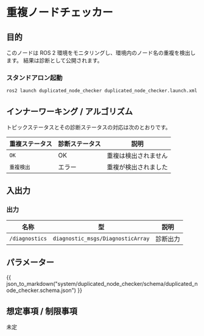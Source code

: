 # 重複ノードチェッカー

## 目的

このノードは ROS 2 環境をモニタリングし、環境内のノード名の重複を検出します。
結果は診断として公開されます。

### スタンドアロン起動

```bash
ros2 launch duplicated_node_checker duplicated_node_checker.launch.xml
```

## インナーワーキング / アルゴリズム

トピックステータスとその診断ステータスの対応は次のとおりです。

| **重複ステータス** | **診断ステータス** | **説明**             |
| ------------------ | ------------------ | -------------------- |
| `OK`               | OK                 | 重複は検出されません |
| `重複検出`         | エラー             | 重複が検出されました |

## 入出力

### 出力

| 名称           | 型                                | 説明     |
| -------------- | --------------------------------- | -------- |
| `/diagnostics` | `diagnostic_msgs/DiagnosticArray` | 診断出力 |

## パラメーター

{{ json_to_markdown("system/duplicated_node_checker/schema/duplicated_node_checker.schema.json") }}

## 想定事項 / 制限事項

未定
